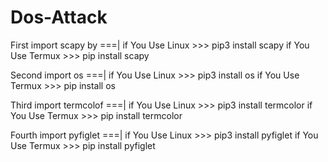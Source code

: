 # Dos-Attack
First import scapy by ===|
if You Use Linux >>> pip3 install scapy
if You Use Termux >>> pip install scapy

Second import os ===|
if You Use Linux >>> pip3 install os
if You Use Termux >>> pip install os

Third import termcolof ===|
if You Use Linux >>> pip3 install termcolor
if You Use Termux >>> pip install termcolor

Fourth import pyfiglet ===|
if You Use Linux >>> pip3 install pyfiglet
if You Use Termux >>> pip install pyfiglet
